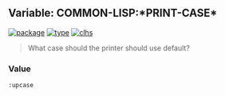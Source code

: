 ## Variable: COMMON-LISP:\*PRINT-CASE\*
[![package](https://img.shields.io/badge/Package-COMMON--LISP-5f9ea0.svg?style=social&colorA=999999)](../) [![type](https://img.shields.io/badge/Type-Variable-5f9ea0.svg?style=social&colorA=999999)](../#variable) [![clhs](https://img.shields.io/badge/CLHS-*PRINT--CASE*-5f9ea0.svg?style=social&colorA=999999)](http://www.lispworks.com/documentation/HyperSpec/Body/v_pr_cas.htm) 

> What case should the printer should use default?

### Value
```cl
:upcase
```
